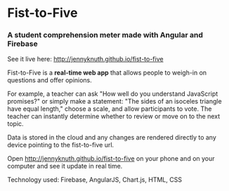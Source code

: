 # Fist-to-Five
### A student comprehension meter made with Angular and Firebase

See it live here: http://jennyknuth.github.io/fist-to-five

Fist-to-Five is a **real-time web app** that allows people to weigh-in on questions and offer opinions. 

For example, a teacher can ask "How well do you understand JavaScript promises?" or simply make a statement: "The sides of an isoceles triangle have equal length," choose a scale, and allow participants to vote. The teacher can instantly determine whether to review or move on to the next topic. 

Data is stored in the cloud and any changes are rendered directly to any device pointing to the fist-to-five url. 

Open http://jennyknuth.github.io/fist-to-five on your phone and on your computer and see it update in real time. 

Technology used: Firebase, AngularJS, Chart.js, HTML, CSS
